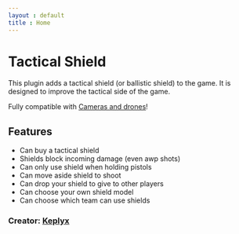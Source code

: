 ```yaml
---
layout : default
title : Home
---
```


# Tactical Shield

This plugin adds a tactical shield (or ballistic shield) to the game. It is designed to improve the tactical side of the game.

Fully compatible with [Cameras and drones](https://keplyx.github.io/cameras-and-drones/)!

## Features

   * Can buy a tactical shield
   * Shields block incoming damage (even awp shots)
   * Can only use shield when holding pistols
   * Can move aside shield to shoot
   * Can drop your shield to give to other players
   * Can choose your own shield model
   * Can choose which team can use shields

### Creator: [Keplyx](https://keplyx.github.io/index.html)
